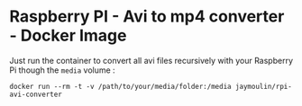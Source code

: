 Raspberry PI - Avi to mp4 converter - Docker Image
==================================================

Just run the container to convert all avi files recursively with your Raspberry Pi though the `media` volume :

```
docker run --rm -t -v /path/to/your/media/folder:/media jaymoulin/rpi-avi-converter
```

